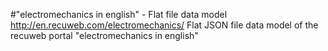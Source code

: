 #"electromechanics in english" - Flat file data model
http://en.recuweb.com/electromechanics/
Flat JSON file data model of the recuweb portal "electromechanics in english"
